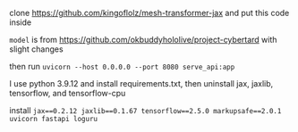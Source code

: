 clone https://github.com/kingoflolz/mesh-transformer-jax and put this code inside

`model` is from https://github.com/okbuddyhololive/project-cybertard with slight changes

then run `uvicorn --host 0.0.0.0 --port 8080 serve_api:app`

I use python 3.9.12 and install requirements.txt, then uninstall jax, jaxlib, tensorflow, and tensorflow-cpu

install `jax==0.2.12 jaxlib==0.1.67 tensorflow==2.5.0 markupsafe==2.0.1 uvicorn fastapi loguru`
